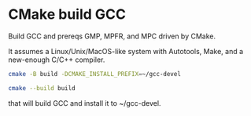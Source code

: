 # CMake build GCC

Build GCC and prereqs GMP, MPFR, and MPC driven by CMake.

It assumes a Linux/Unix/MacOS-like system with Autotools, Make, and a new-enough C/C++ compiler.

```sh
cmake -B build -DCMAKE_INSTALL_PREFIX=~/gcc-devel

cmake --build build
```

that will build GCC and install it to ~/gcc-devel.
